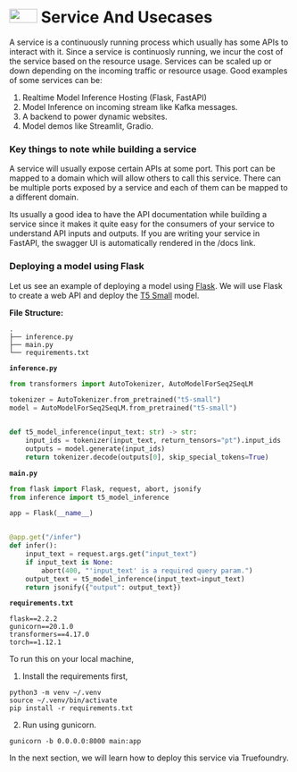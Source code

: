 # <img height="25px" src="https://raw.githubusercontent.com/FortAwesome/Font-Awesome/6.x/svgs/solid/bolt.svg" width="50" height="50"> Service And Usecases

A service is a continuously running process which usually has some APIs to interact with it. Since a service is continuosly running, we incur the cost of the service based on the resource usage. Services can be scaled up or down depending on the incoming traffic or resource usage. Good examples of some services can be:

1. Realtime Model Inference Hosting (Flask, FastAPI)
2. Model Inference on incoming stream like Kafka messages. 
3. A backend to power dynamic websites.
4. Model demos like Streamlit, Gradio.

### Key things to note while building a service

A service will usually expose certain APIs at some port. This port can be mapped to a domain which will allow others to call this service. There can be multiple ports exposed by a service and each of them can be mapped to a different domain.

Its usually a good idea to have the API documentation while building a service since it makes it quite easy for the consumers
of your service to understand API inputs and outputs. 
If you are writing your service in FastAPI, the swagger UI is automatically rendered in the /docs link. 

### Deploying a model using Flask

Let us see an example of deploying a model using [Flask](https://flask.palletsprojects.com/). We will use Flask to create a web API and deploy the [T5 Small](https://huggingface.co/t5-small) model.

**File Structure:**

```
.
├── inference.py
├── main.py
└── requirements.txt
```

**`inference.py`**
```python
from transformers import AutoTokenizer, AutoModelForSeq2SeqLM

tokenizer = AutoTokenizer.from_pretrained("t5-small")
model = AutoModelForSeq2SeqLM.from_pretrained("t5-small")


def t5_model_inference(input_text: str) -> str:
    input_ids = tokenizer(input_text, return_tensors="pt").input_ids
    outputs = model.generate(input_ids)
    return tokenizer.decode(outputs[0], skip_special_tokens=True)
```

**`main.py`**
```python
from flask import Flask, request, abort, jsonify
from inference import t5_model_inference

app = Flask(__name__)


@app.get("/infer")
def infer():
    input_text = request.args.get("input_text")
    if input_text is None:
        abort(400, "'input_text' is a required query param.")
    output_text = t5_model_inference(input_text=input_text)
    return jsonify({"output": output_text})
```

**`requirements.txt`**
```
flask==2.2.2
gunicorn==20.1.0
transformers==4.17.0
torch==1.12.1
```

To run this on your local machine,

1. Install the requirements first,
```shell
python3 -m venv ~/.venv
source ~/.venv/bin/activate
pip install -r requirements.txt
```
2. Run using gunicorn.
```shell
gunicorn -b 0.0.0.0:8000 main:app
```


In the next section, we will learn how to deploy this service via Truefoundry. 